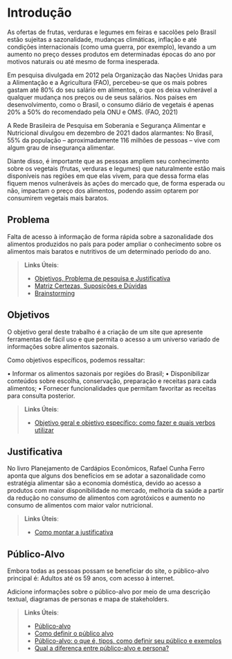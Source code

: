 # Introdução

As ofertas de frutas, verduras e legumes em feiras e sacolões pelo Brasil estão sujeitas a sazonalidade, mudanças climáticas, inflação e até condições internacionais (como uma guerra, por exemplo), levando a um aumento no preço desses produtos em determinadas épocas do ano por motivos naturais ou até mesmo de forma inesperada. 

Em pesquisa divulgada em 2012 pela Organização das Nações Unidas para a Alimentação e a Agricultura (FAO), percebeu-se que os mais pobres gastam até 80% do seu salário em alimentos, o que os deixa vulnerável a qualquer mudança nos preços ou de seus salários. Nos países em desenvolvimento, como o Brasil, o consumo diário de vegetais é apenas 20% a 50% do recomendado pela ONU e OMS. (FAO, 2021)

A Rede Brasileira de Pesquisa em Soberania e Segurança Alimentar e Nutricional divulgou em dezembro de 2021 dados alarmantes: No Brasil, 55% da população – aproximadamente 116 milhões de pessoas – vive com algum grau de insegurança alimentar. 

Diante disso, é importante que as pessoas ampliem seu conhecimento sobre os vegetais (frutas, verduras e legumes) que naturalmente estão mais disponíveis nas regiões em que elas vivem, para que dessa forma elas fiquem menos vulneráveis às ações do mercado que, de forma esperada ou não, impactam o preço dos alimentos, podendo assim optarem por consumirem vegetais mais baratos. 


## Problema

Falta de acesso à informação de forma rápida sobre a sazonalidade dos alimentos produzidos no país para poder ampliar o conhecimento sobre os alimentos mais baratos e nutritivos de um determinado período do ano. 

> **Links Úteis**:
> - [Objetivos, Problema de pesquisa e Justificativa](https://medium.com/@versioparole/objetivos-problema-de-pesquisa-e-justificativa-c98c8233b9c3)
> - [Matriz Certezas, Suposições e Dúvidas](https://medium.com/educa%C3%A7%C3%A3o-fora-da-caixa/matriz-certezas-suposi%C3%A7%C3%B5es-e-d%C3%BAvidas-fa2263633655)
> - [Brainstorming](https://www.euax.com.br/2018/09/brainstorming/)

## Objetivos

O objetivo geral deste trabalho é a criação de um site que apresente ferramentas 
de fácil uso e que permita o acesso a um universo variado de informações sobre alimentos sazonais. 

Como objetivos específicos, podemos ressaltar: 

•	Informar os alimentos sazonais por regiões do Brasil;
•	Disponibilizar conteúdos sobre escolha, conservação, preparação e receitas para cada alimentos;
•	Fornecer funcionalidades que permitam favoritar as receitas para consulta posterior. 

 
> **Links Úteis**:
> - [Objetivo geral e objetivo específico: como fazer e quais verbos utilizar](https://blog.mettzer.com/diferenca-entre-objetivo-geral-e-objetivo-especifico/)

## Justificativa

No livro Planejamento de Cardápios Econômicos, Rafael Cunha Ferro aponta que alguns dos benefícios em se adotar a sazonalidade como estratégia alimentar são a economia doméstica, devido ao acesso a produtos com maior disponibilidade no mercado, melhoria da saúde a partir da redução no consumo de alimentos com agrotóxicos e aumento no consumo de alimentos com maior valor nutricional. 

> **Links Úteis**:
> - [Como montar a justificativa](https://guiadamonografia.com.br/como-montar-justificativa-do-tcc/)

## Público-Alvo
Embora todas as pessoas possam se beneficiar do site, o público-alvo principal é: Adultos até os 59 anos, com acesso à internet.

Adicione informações sobre o público-alvo por meio de uma descrição textual, diagramas de personas e mapa de stakeholders.

> **Links Úteis**:
> - [Público-alvo](https://blog.hotmart.com/pt-br/publico-alvo/)
> - [Como definir o público alvo](https://exame.com/pme/5-dicas-essenciais-para-definir-o-publico-alvo-do-seu-negocio/)
> - [Público-alvo: o que é, tipos, como definir seu público e exemplos](https://klickpages.com.br/blog/publico-alvo-o-que-e/)
> - [Qual a diferença entre público-alvo e persona?](https://rockcontent.com/blog/diferenca-publico-alvo-e-persona/)
